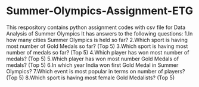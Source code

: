 # Summer-Olympics-Assignment-ETG
This respository contains python assignment codes with csv file for Data Analysis of Summer Olympics  It has answers to the following questions:  1.In how many cities Summer Olympics is held so far?  2.Which sport is having most number of Gold Medals so far? (Top 5)  3.Which sport is having most number of medals so far? (Top 5)  4.Which player has won most number of medals? (Top 5)  5.Which player has won most number Gold Medals of medals? (Top 5)  6.In which year India won first Gold Medal in Summer Olympics?  7.Which event is most popular in terms on number of players? (Top 5)  8.Which sport is having most female Gold Medalists? (Top 5)

